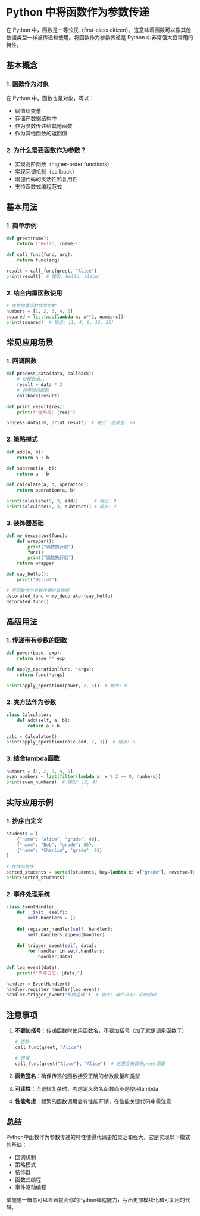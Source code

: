 # Python 中将函数作为参数传递

在 Python 中，函数是一等公民（first-class citizen），这意味着函数可以像其他数据类型一样被传递和使用。将函数作为参数传递是 Python 中非常强大且常用的特性。

## 基本概念

### 1. 函数作为对象
在 Python 中，函数也是对象，可以：
- 赋值给变量
- 存储在数据结构中
- 作为参数传递给其他函数
- 作为其他函数的返回值

### 2. 为什么需要函数作为参数？
- 实现高阶函数（higher-order functions）
- 实现回调机制（callback）
- 增加代码的灵活性和复用性
- 支持函数式编程范式

## 基本用法

### 1. 简单示例
```python
def greet(name):
    return f"Hello, {name}!"

def call_func(func, arg):
    return func(arg)

result = call_func(greet, "Alice")
print(result)  # 输出: Hello, Alice!
```

### 2. 结合内置函数使用
```python
# 使用内置函数作为参数
numbers = [1, 2, 3, 4, 5]
squared = list(map(lambda x: x**2, numbers))
print(squared)  # 输出: [1, 4, 9, 16, 25]
```

## 常见应用场景

### 1. 回调函数
```python
def process_data(data, callback):
    # 处理数据...
    result = data * 2
    # 调用回调函数
    callback(result)

def print_result(res):
    print(f"结果是: {res}")

process_data(10, print_result)  # 输出: 结果是: 20
```

### 2. 策略模式
```python
def add(a, b):
    return a + b

def subtract(a, b):
    return a - b

def calculate(a, b, operation):
    return operation(a, b)

print(calculate(5, 3, add))      # 输出: 8
print(calculate(5, 3, subtract)) # 输出: 2
```

### 3. 装饰器基础
```python
def my_decorator(func):
    def wrapper():
        print("函数执行前")
        func()
        print("函数执行后")
    return wrapper

def say_hello():
    print("Hello!")

# 将函数作为参数传递给装饰器
decorated_func = my_decorator(say_hello)
decorated_func()
```

## 高级用法

### 1. 传递带有参数的函数
```python
def power(base, exp):
    return base ** exp

def apply_operation(func, *args):
    return func(*args)

print(apply_operation(power, 2, 3))  # 输出: 8
```

### 2. 类方法作为参数
```python
class Calculator:
    def add(self, a, b):
        return a + b

calc = Calculator()
print(apply_operation(calc.add, 2, 3))  # 输出: 5
```

### 3. 结合lambda函数
```python
numbers = [1, 2, 3, 4, 5]
even_numbers = list(filter(lambda x: x % 2 == 0, numbers))
print(even_numbers)  # 输出: [2, 4]
```

## 实际应用示例

### 1. 排序自定义
```python
students = [
    {"name": "Alice", "grade": 90},
    {"name": "Bob", "grade": 85},
    {"name": "Charlie", "grade": 92}
]

# 按成绩排序
sorted_students = sorted(students, key=lambda x: x["grade"], reverse=True)
print(sorted_students)
```

### 2. 事件处理系统
```python
class EventHandler:
    def __init__(self):
        self.handlers = []
    
    def register_handler(self, handler):
        self.handlers.append(handler)
    
    def trigger_event(self, data):
        for handler in self.handlers:
            handler(data)

def log_event(data):
    print(f"事件日志: {data}")

handler = EventHandler()
handler.register_handler(log_event)
handler.trigger_event("系统启动")  # 输出: 事件日志: 系统启动
```

## 注意事项

1. **不要加括号**：传递函数时使用函数名，不要加括号（加了就是调用函数了）
   ```python
   # 正确
   call_func(greet, "Alice")
   
   # 错误
   call_func(greet("Alice"), "Alice")  # 这里会先调用greet函数
   ```

2. **函数签名**：确保传递的函数接受正确的参数数量和类型

3. **可读性**：当逻辑复杂时，考虑定义命名函数而不是使用lambda

4. **性能考虑**：频繁的函数调用会有性能开销，在性能关键代码中需注意

## 总结

Python中函数作为参数传递的特性使得代码更加灵活和强大，它是实现以下模式的基础：
- 回调机制
- 策略模式
- 装饰器
- 函数式编程
- 事件驱动编程

掌握这一概念可以显著提高你的Python编程能力，写出更加模块化和可复用的代码。